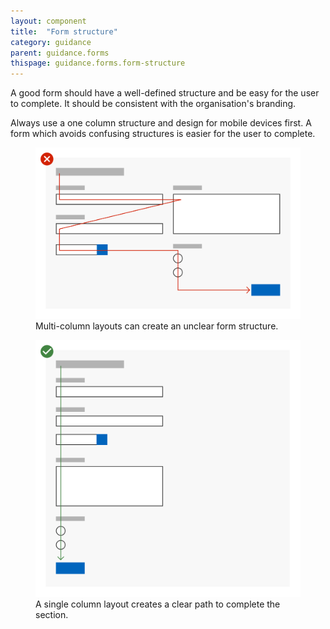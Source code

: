 ```yaml
---
layout: component
title:  "Form structure"
category: guidance
parent: guidance.forms
thispage: guidance.forms.form-structure
---
```


A good form should have a well-defined structure and be easy for the user to complete. It should be consistent with the organisation's branding.

Always use a one column structure and design for mobile devices first. A form which avoids confusing structures is easier for the user to complete.

<figure class="overflow--large--2  overflow--xlarge--2">
<img alt="A form with its fields arranged in two columns, with a criss-crossing arrow suggesting one possible path through the fields" src="/assets/images/illustrations/forms/structure-multi-column.svg" loading="lazy">
<figcaption>Multi-column layouts can create an unclear form structure.</figcaption>
</figure>

<figure class="overflow--large--2  overflow--xlarge--2">
<img alt="A form with its fields arracged in a single column with an arrow showing the clear path through the form fields" src="/assets/images/illustrations/forms/structure-single-column.svg" loading="lazy">
<figcaption>A single column layout creates a clear path to complete the section.</figcaption>
</figure>
